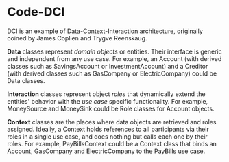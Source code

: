 # Code-DCI

DCI is an example of Data-Context-Interaction architecture, originally coined by James Coplien and Trygve Reenskaug.

**Data** classes represent *domain objects* or entities. Their interface is generic and independent from any use case. For example, an Account (with derived classes such as SavingsAccount or InvestmentAccount) and a Creditor (with derived classes such as GasCompany or ElectricCompany) could be Data classes.

**Interaction** classes represent object *roles* that dynamically extend the entities' behavior with the *use case* specific functionality. For example, MoneySource and MoneySink could be Role classes for Account objects.

**Context** classes are the places where data objects are retrieved and roles assigned. Ideally, a Context holds references to all participants via their roles in a single use case, and does nothing but calls each one by their roles. For example, PayBillsContext could be a Context class that binds an Account, GasCompany and ElectricCompany to the PayBills use case.
